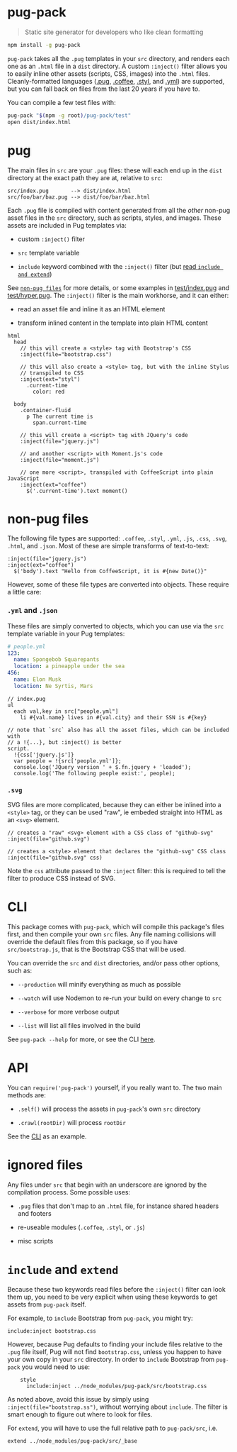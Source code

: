 # pug-pack

> Static site generator for developers who like clean formatting

```sh
npm install -g pug-pack
```

`pug-pack` takes all the `.pug` templates in your `src` directory, and renders
each one as an `.html` file in a `dist` directory. A custom `:inject()` filter
allows you to easily inline other assets (scripts, CSS, images) into the
`.html` files. Cleanly-formatted languages
([.pug](https://pugjs.org/api/getting-started.html),
[.coffee](http://coffeescript.org/), [.styl](http://stylus-lang.com/), and
[.yml](http://www.yaml.org/start.html)) are supported, but you can fall back
on files from the last 20 years if you have to.

You can compile a few test files with:

```sh
pug-pack "$(npm -g root)/pug-pack/test"
open dist/index.html
```

# pug

The main files in `src` are your `.pug` files: these will each end up in
the `dist` directory at the exact path they are at, relative to `src`:

    src/index.pug       --> dist/index.html
    src/foo/bar/baz.pug --> dist/foo/bar/baz.html

Each `.pug` file is compiled with content generated from all the _other_
non-pug asset files in the `src` directory, such as scripts, styles, and
images. These assets are included in Pug templates via:

* custom `:inject()` filter

* `src` template variable

* `include` keyword combined with the `:inject()` filter (but
[read `include and extend`](#include-and-extend))

See [`non-pug files`](#non-pug-files) for more details, or some examples in
[test/index.pug](test/index.pug) and [test/hyper.pug](test/hyper.pug). The
`:inject()` filter is the main workhorse, and it can either:

* read an asset file and inline it as an HTML element

* transform inlined content in the template into plain HTML content

```pug
html
  head
    // this will create a <style> tag with Bootstrap's CSS
    :inject(file="bootstrap.css")

    // this will also create a <style> tag, but with the inline Stylus
    // transpiled to CSS
    :inject(ext="styl")
      .current-time
        color: red

  body
    .container-fluid
      p The current time is
        span.current-time

    // this will create a <script> tag with JQuery's code
    :inject(file="jquery.js")

    // and another <script> with Moment.js's code
    :inject(file="moment.js")

    // one more <script>, transpiled with CoffeeScript into plain JavaScript
    :inject(ext="coffee")
      $('.current-time').text moment()
```

# non-pug files

The following file types are supported: `.coffee`, `.styl`, `.yml`, `.js`,
`.css`, `.svg`, `.html`, and `.json`. Most of these are simple transforms of
text-to-text:

```pug
:inject(file="jquery.js")
:inject(ext="coffee")
  $('body').text "Hello from CoffeeScript, it is #{new Date()}"
```

However, some of these file types are converted into objects. These require a
little care:

### `.yml` and `.json`

These files are simply converted to objects, which you can use via the `src`
template variable in your Pug templates:

```yml
# people.yml
123:
  name: Spongebob Squarepants
  location: a pineapple under the sea
456:
  name: Elon Musk
  location: Ne Syrtis, Mars
```

```pug
// index.pug
ul
  each val,key in src["people.yml"]
    li #{val.name} lives in #{val.city} and their SSN is #{key}

// note that `src` also has all the asset files, which can be included with
// a !{...}, but :inject() is better
script.
  !{css['jquery.js']}
  var people = !{src['people.yml']};
  console.log('JQuery version ' + $.fn.jquery + 'loaded');
  console.log('The following people exist:', people);
```

### `.svg`

SVG files are more complicated, because they can either be inlined into a
`<style>` tag, or they can be used "raw", ie embeded straight into HTML as an
`<svg>` element.

```pug
// creates a "raw" <svg> element with a CSS class of "github-svg"
:inject(file="github.svg")

// creates a <style> element that declares the "github-svg" CSS class
:inject(file="github.svg" css)
```

Note the `css` attribute passed to the `:inject` filter: this is required to
tell the filter to produce CSS instead of SVG.

# CLI

This package comes with `pug-pack`, which will compile this package's files
first, and then compile your own `src` files. Any file naming collisions will
override the default files from this package, so if you have
`src/bootstrap.js`, that is the Bootstrap CSS that will be used.

You can override the `src` and `dist` directories, and/or pass other options,
such as:

* `--production` will minify everything as much as possible

* `--watch` will use Nodemon to re-run your build on every change to `src`

* `--verbose` for more verbose output

* `--list` will list all files involved in the build

See `pug-pack --help` for more, or see the CLI [here](lib/cli.coffee).

# API

You can `require('pug-pack')` yourself, if you really want to. The two main
methods are:

* `.self()` will process the assets in `pug-pack`'s own `src` directory

* `.crawl(rootDir)` will process `rootDir`

See the [CLI](lib/cli.coffee) as an example.

# ignored files

Any files under `src` that begin with an underscore are ignored by the
compilation process. Some possible uses:

* `.pug` files that don't map to an `.html` file, for instance shared headers
  and footers

* re-useable modules (`.coffee`, `.styl`, or `.js`)

* misc scripts

# `include` and `extend`

Because these two keywords read files before the `:inject()` filter can look
them up, you need to be very explicit when using these keywords to get assets
from `pug-pack` itself.

For example, to `include` Bootstrap from `pug-pack`, you might try:

```pug
include:inject bootstrap.css
```

However, because Pug defaults to finding your include files relative to the
`.pug` file itself, Pug will not find `bootstrap.css`, unless you happen to
have your own copy in your `src` directory. In order to `include` Bootstrap
from `pug-pack` you would need to use:

```pug
    style
      include:inject ../node_modules/pug-pack/src/bootstrap.css
```

As noted above, avoid this issue by simply using
`:inject(file="bootstrap.ss")`, without worrying about `include`. The filter
is smart enough to figure out where to look for files.

For `extend`, you will have to use the full relative path to `pug-pack/src`,
i.e.

```pug
extend ../node_modules/pug-pack/src/_base
```
